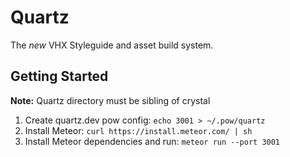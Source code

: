 # Quartz

The *new* VHX Styleguide and asset build system.


## Getting Started
**Note:**  Quartz directory must be sibling of crystal

1. Create quartz.dev pow config: `echo 3001 > ~/.pow/quartz`
2. Install Meteor: `curl https://install.meteor.com/ | sh`
3. Install Meteor dependencies and run: `meteor run --port 3001`